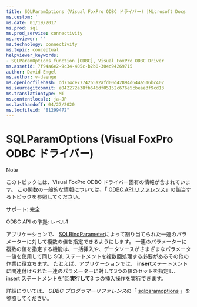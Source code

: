 ```yaml
---
title: SQLParamOptions (Visual FoxPro ODBC ドライバー) |Microsoft Docs
ms.custom: ''
ms.date: 01/19/2017
ms.prod: sql
ms.prod_service: connectivity
ms.reviewer: ''
ms.technology: connectivity
ms.topic: conceptual
helpviewer_keywords:
- SQLParamOptions function [ODBC], Visual FoxPro ODBC Driver
ms.assetid: 7f94a6e2-9c34-405c-b2b0-304d94269715
author: David-Engel
ms.author: v-daenge
ms.openlocfilehash: dd714ce7774265a2afd00d42894d644a516bc402
ms.sourcegitcommit: e042272a38fb646df05152c676e5cbeae3f9cd13
ms.translationtype: MT
ms.contentlocale: ja-JP
ms.lasthandoff: 04/27/2020
ms.locfileid: "81299472"
---
```

# <a name="sqlparamoptions-visual-foxpro-odbc-driver"></a>SQLParamOptions (Visual FoxPro ODBC ドライバー)
> [!NOTE]  
>  このトピックには、Visual FoxPro ODBC ドライバー固有の情報が含まれています。 この関数の一般的な情報については、「 [ODBC API リファレンス](../../odbc/reference/syntax/odbc-api-reference.md)」の該当するトピックを参照してください。  
  
 サポート: 完全  
  
 ODBC API の準拠: レベル1  
  
 アプリケーションで、 [SQLBindParameter](../../odbc/microsoft/sqlbindparameter-visual-foxpro-odbc-driver.md)によって割り当てられた一連のパラメーターに対して複数の値を指定できるようにします。 一連のパラメーターに複数の値を指定する機能は、一括挿入や、データソースがさまざまなパラメーター値を使用して同じ SQL ステートメントを複数回処理する必要があるその他の作業に役立ちます。 たとえば、アプリケーションでは、 **insert**ステートメントに関連付けられた一連のパラメーターに対して3つの値のセットを指定し、insert ステートメントを1回**実行して**3 つの挿入操作を実行できます。  
  
 詳細については、 *ODBC プログラマーリファレンス*の「 [sqlparamoptions](../../odbc/reference/syntax/sqlparamoptions-function.md) 」を参照してください。
